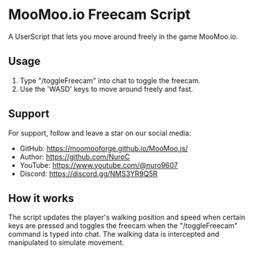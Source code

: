 # MooMoo.io Freecam Script
A UserScript that lets you move around freely in the game MooMoo.io.

## Usage
1. Type "/toggleFreecam" into chat to toggle the freecam.
2. Use the 'WASD' keys to move around freely and fast.

## Support
For support, follow and leave a star on our social media:


- GitHub: https://moomooforge.github.io/MooMoo.js/
- Author: https://github.com/NuroC
- YouTube: https://www.youtube.com/@nuro9607
- Discord: https://discord.gg/NMS3YR9Q5R

## How it works
The script updates the player's walking position and speed when certain keys are pressed and toggles the freecam when the "/toggleFreecam" command is typed into chat. The walking data is intercepted and manipulated to simulate movement.
